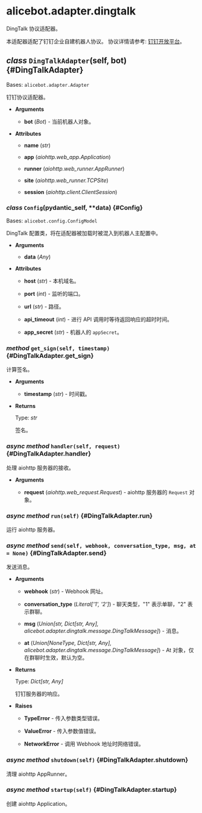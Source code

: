 # alicebot.adapter.dingtalk

DingTalk 协议适配器。

本适配器适配了钉钉企业自建机器人协议。
协议详情请参考: [钉钉开放平台](https://open.dingtalk.com/document/robots/robot-overview)。

## *class* `DingTalkAdapter`(self, bot) {#DingTalkAdapter}

Bases: `alicebot.adapter.Adapter`

钉钉协议适配器。

- **Arguments**

  - **bot** (*Bot*) - 当前机器人对象。

- **Attributes**

  - **name** (*str*)

  - **app** (*aiohttp.web_app.Application*)

  - **runner** (*aiohttp.web_runner.AppRunner*)

  - **site** (*aiohttp.web_runner.TCPSite*)

  - **session** (*aiohttp.client.ClientSession*)

### *class* `Config`(__pydantic_self__, **data) {#Config}

Bases: `alicebot.config.ConfigModel`

DingTalk 配置类，将在适配器被加载时被混入到机器人主配置中。

- **Arguments**

  - **data** (*Any*)

- **Attributes**

  - **host** (*str*) - 本机域名。

  - **port** (*int*) - 监听的端口。

  - **url** (*str*) - 路径。

  - **api_timeout** (*int*) - 进行 API 调用时等待返回响应的超时时间。

  - **app_secret** (*str*) - 机器人的 `appSecret`。

### *method* `get_sign(self, timestamp)` {#DingTalkAdapter.get_sign}

计算签名。

- **Arguments**

  - **timestamp** (*str*) - 时间戳。

- **Returns**

  Type: *str*

  签名。

### *async method* `handler(self, request)` {#DingTalkAdapter.handler}

处理 aiohttp 服务器的接收。

- **Arguments**

  - **request** (*aiohttp.web_request.Request*) - aiohttp 服务器的 `Request` 对象。

### *async method* `run(self)` {#DingTalkAdapter.run}

运行 aiohttp 服务器。

### *async method* `send(self, webhook, conversation_type, msg, at = None)` {#DingTalkAdapter.send}

发送消息。

- **Arguments**

  - **webhook** (*str*) - Webhook 网址。

  - **conversation_type** (*Literal['1', '2']*) - 聊天类型，"1" 表示单聊，"2" 表示群聊。

  - **msg** (*Union[str, Dict[str, Any], alicebot.adapter.dingtalk.message.DingTalkMessage]*) - 消息。

  - **at** (*Union[NoneType, Dict[str, Any], alicebot.adapter.dingtalk.message.DingTalkMessage]*) - At 对象，仅在群聊时生效，默认为空。

- **Returns**

  Type: *Dict[str, Any]*

  钉钉服务器的响应。

- **Raises**

  - **TypeError** - 传入参数类型错误。

  - **ValueError** - 传入参数值错误。

  - **NetworkError** - 调用 Webhook 地址时网络错误。

### *async method* `shutdown(self)` {#DingTalkAdapter.shutdown}

清理 aiohttp AppRunner。

### *async method* `startup(self)` {#DingTalkAdapter.startup}

创建 aiohttp Application。